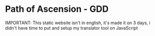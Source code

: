 # Path of Ascension - GDD
IMPORTANT:
This static website isn't in english, it's made it on 3 days, i didn't have time to put and setup my translator tool on JavaScript
